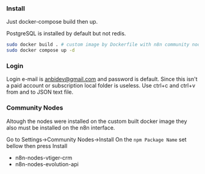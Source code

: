 ### Install

Just docker-compose build then up.

PostgreSQL is installed by default but not redis.

```bash
sudo docker build . # custom image by Dockerfile with n8n community nodes
sudo docker compose up -d
```

### Login

Login e-mail is anbidev@gmail.com and password is default.
Since this isn't a paid account or subscription local folder is useless.
Use ctrl+c and ctrl+v from and to JSON text file.

### Community Nodes

Altough the nodes were installed on the custom built docker image they also must be installed on the n8n interface.

Go to Settings->Community Nodes->Install
On the `npm Package Name` set bellow then press Install

- n8n-nodes-vtiger-crm 
- n8n-nodes-evolution-api 




